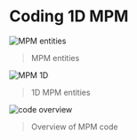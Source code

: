 # Coding 1D MPM

![MPM entities](img/mpm.png)
> MPM entities

![MPM 1D](img/mpm1d.png)
> 1D MPM entities

![code overview](img/mpm-code.png)
> Overview of MPM code